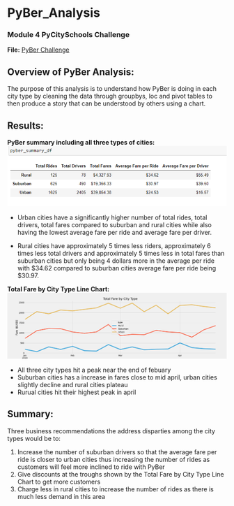 # PyBer_Analysis
  
### Module 4 PyCitySchools Challenge 
**File:** [PyBer Challenge](PyBer_Challenge.ipynb)

## Overview of PyBer Analysis:
The purpose of this analysis is to understand how PyBer is doing in each city type by cleaning the data through groupbys, loc and pivot tables to then produce a story that can be understood by others using a chart.      

## Results:
**PyBer summary including all three types of cities:**
![PyBer Summary](Resources/PyBer_Summary.PNG)
- Urban cities have a significantly higher number of total rides, total drivers, total fares compared to suburban and rural cities while also having the lowest average fare per ride and average fare per driver. 

- Rural cities have approximately 5 times less riders, approximately 6 times less total drivers and approximately 5 times less in total fares than suburban cities but only being 4 dollars more in the average per ride with $34.62 compared to suburban cities average fare per ride being $30.97.

**Total Fare by City Type Line Chart:**
![Total Fare by City Type Line Chart](analysis/PyBer_fare_summary.png)

- All three city types hit a peak near the end of febuary
- Suburban cities has a increase in fares close to mid april, urban cities slightly decline and rural cities plateau 
- Rurual cities hit their highest peak in april

## Summary:
Three business recommendations the address disparties among the city types would be to:

1.  Increase the number of suburban drivers so that the average fare per ride is closer to urban cities thus increasing the number of rides as customers will feel more inclined to ride with PyBer
2.  Give discounts at the troughs shown by the Total Fare by City Type Line Chart to get more customers 
3.   Charge less in rural cities to increase the number of rides as there is much less demand in this area


